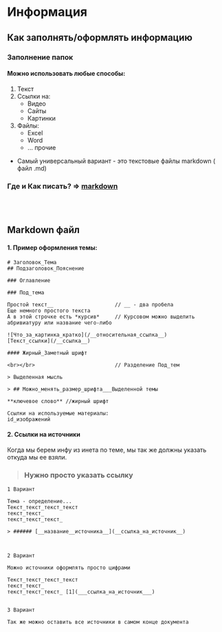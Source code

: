 # Информация 
## Как заполнять/оформлять информацию


### Заполнение папок  
#### Можно использовать любые способы:

1. Текст
2. Ссылки на:
   - Видео
   - Сайты
   - Картинки
3. Файлы:
   - Excel
   - Word
   - ... прочие
   
- Самый универсальный вариант - это текстовые файлы markdown ( файл .md)

### Где и Как писать? => [markdown](/0/0_Репозиторий/2_Заполнение/markdown/about.md)




<br></br> 
## Markdown файл
#### 1. Пример оформления темы: 

```
# Заголовок_Тема
## Подзаголовок_Пояснение

### Оглавление

### Под_тема

Простой текст__                    // __ - два пробела
Еще немного простого текста 
А в этой строчке есть *курсив*     // Курсовом можно выделить абривиатуру или название чего-либо 

![Что_за_картинка_кратко](/__относительная_ссылка__) 
[Текст_ссылки](/__ссылка__) 

#### Жирный_Заметный шрифт

<br></br>                          // Разделение Под_тем

> Выделенная мысль 

> ## Можно_менять_размер_шрифта___Выделенной темы

**ключевое слово** //жирный шрифт 

Ссылки на используемые материалы: 
id_изображений

```

#### 2. Ссылки на источники 
Когда мы берем инфу из инета по теме, мы так же должны указать откуда мы ее взяли. 
> ### Нужно просто указать ссылку 

```
1 Вариант 

Тема - определение...
Текст_текст_текст_текст 
текст_текст_
текст_текст_текст_ 

> ###### [__название__источника__](__cсылка_на_источник__)



2 Вариант

Можно источники оформлять просто цифрами

Текст_текст_текст_текст 
текст_текст_
текст_текст_текст_ [1](___ссылка_на_источник___)


3 Вариант 

Так же можно оставить все источники в самом конце документа 

```



